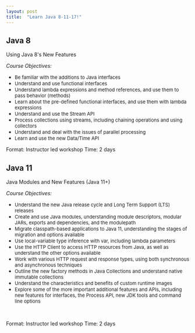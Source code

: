 ```yaml
---
layout: post
title:  "Learn Java 8-11-17!"
---
```



## Java 8

Using Java 8's New Features

*Course Objectives:*

* <font size="2">Be familiar with the additions to Java interfaces</font>
* <font size="2">Understand and use functional interfaces</font>
* <font size="2">Understand lambda expressions and method references, and use them to pass behavior (methods)</font>
* <font size="2">Learn about the pre-defined functional interfaces, and use them with lambda expressions</font>
* <font size="2">Understand and use the Stream API</font>
* <font size="2">Process collections using streams, including chaining operations and using collectors</font>
* <font size="2">Understand and deal with the issues of parallel processing</font>
* <font size="2">Learn and use the new Data/Time API</font>
&nbsp;

Format: Instructor led workshop
Time: 2 days

## Java 11

Java Modules and New Features (Java 11+)

*Course Objectives:*

* <font size="2">Understand the new Java release cycle and Long Term Support (LTS) releases</font>
* <font size="2">Create and use Java modules, understanding module descriptors, modular JARs, exports and dependencies, and the modulepath</font>
* <font size="2">Migrate classpath-based applications to Java 11, understanding the stages of migration and options available</font>
* <font size="2">Use local-variable type inference with var, including lambda parameters</font>
* <font size="2">Use the HTTP Client to access HTTP resources from Java, as well as understand the other options available</font>
* <font size="2">Work with various HTTP request and response types, using both synchronous and asynchronous techniques</font>
* <font size="2">Outline the new factory methods in Java Collections and understand native immutable collections</font>
* <font size="2">Understand the characteristics and benefits of custom runtime images</font>
* <font size="2">Explore some of the more important additional features and APIs, including new features for interfaces, the Process API, new JDK tools and command line options</font>

&nbsp;

Format: Instructor led workshop
Time: 2 days

